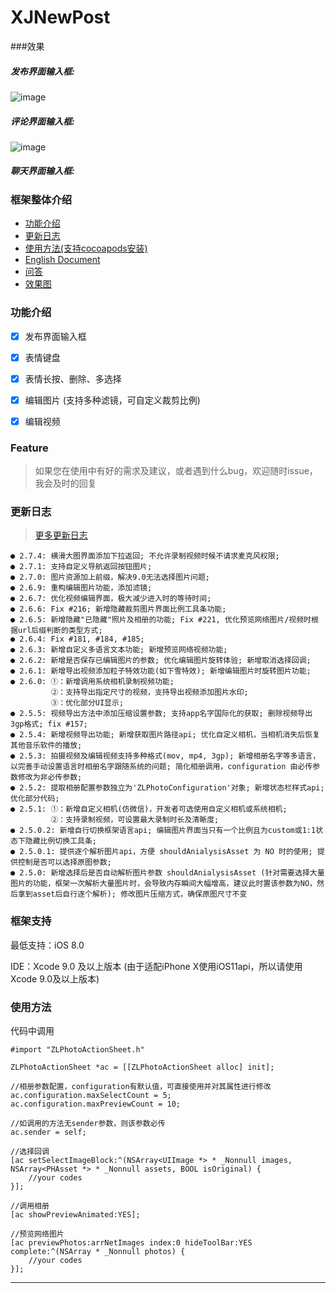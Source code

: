 # XJNewPost

###效果
##### 发布界面输入框:
![image](https://github.com/jxshunqiziran/XJInputView/blob/master/newPost.gif)
##### 评论界面输入框:
![image](https://github.com/jxshunqiziran/XJInputView/blob/master/comment.gif)
##### 聊天界面输入框:

### 框架整体介绍
* [功能介绍](#功能介绍)
* [更新日志](#更新日志)
* [使用方法(支持cocoapods安装)](#使用方法)
* [English Document](#English)
* [问答](#问答)
* [效果图](#效果图)

### <a id="功能介绍"></a>功能介绍
- [x] 发布界面输入框
- [x] 表情键盘
- [x] 表情长按、删除、多选择
- [x] 编辑图片 (支持多种滤镜，可自定义裁剪比例)
- [x] 编辑视频


### Feature

> 如果您在使用中有好的需求及建议，或者遇到什么bug，欢迎随时issue，我会及时的回复
 
### 更新日志
> [更多更新日志](https://github.com/longitachi/ZLPhotoBrowser/blob/master/UPDATELOG.md)
```
● 2.7.4: 横滑大图界面添加下拉返回; 不允许录制视频时候不请求麦克风权限;
● 2.7.1: 支持自定义导航返回按钮图片;
● 2.7.0: 图片资源加上前缀，解决9.0无法选择图片问题; 
● 2.6.9: 重构编辑图片功能，添加滤镜;
● 2.6.7: 优化视频编辑界面，极大减少进入时的等待时间;
● 2.6.6: Fix #216; 新增隐藏裁剪图片界面比例工具条功能;
● 2.6.5: 新增隐藏"已隐藏"照片及相册的功能; Fix #221, 优化预览网络图片/视频时根据url后缀判断的类型方式;
● 2.6.4: Fix #181, #184, #185;
● 2.6.3: 新增自定义多语言文本功能; 新增预览网络视频功能;
● 2.6.2: 新增是否保存已编辑图片的参数; 优化编辑图片旋转体验; 新增取消选择回调;
● 2.6.1: 新增导出视频添加粒子特效功能(如下雪特效); 新增编辑图片时旋转图片功能;
● 2.6.0: ①：新增调用系统相机录制视频功能;
         ②：支持导出指定尺寸的视频，支持导出视频添加图片水印;
         ③：优化部分UI显示;
● 2.5.5: 视频导出方法中添加压缩设置参数; 支持app名字国际化的获取; 删除视频导出3gp格式; fix #157;
● 2.5.4: 新增视频导出功能; 新增获取图片路径api; 优化自定义相机，当相机消失后恢复其他音乐软件的播放;
● 2.5.3: 拍摄视频及编辑视频支持多种格式(mov, mp4, 3gp); 新增相册名字等多语言，以完善手动设置语言时相册名字跟随系统的问题; 简化相册调用，configuration 由必传参数修改为非必传参数;
● 2.5.2: 提取相册配置参数独立为'ZLPhotoConfiguration'对象; 新增状态栏样式api; 优化部分代码;
● 2.5.1: ①：新增自定义相机(仿微信)，开发者可选使用自定义相机或系统相机;
         ②：支持录制视频，可设置最大录制时长及清晰度;
● 2.5.0.2: 新增自行切换框架语言api; 编辑图片界面当只有一个比例且为custom或1:1状态下隐藏比例切换工具条;
● 2.5.0.1: 提供逐个解析图片api，方便 shouldAnialysisAsset 为 NO 时的使用; 提供控制是否可以选择原图参数;
● 2.5.0: 新增选择后是否自动解析图片参数 shouldAnialysisAsset (针对需要选择大量图片的功能，框架一次解析大量图片时，会导致内存瞬间大幅增高，建议此时置该参数为NO，然后拿到asset后自行逐个解析); 修改图片压缩方式，确保原图尺寸不变
```

### 框架支持
最低支持：iOS 8.0 

IDE：Xcode 9.0 及以上版本 (由于适配iPhone X使用iOS11api，所以请使用Xcode 9.0及以上版本)

### <a id="使用方法"></a>使用方法


代码中调用
```objc
#import "ZLPhotoActionSheet.h"
    
ZLPhotoActionSheet *ac = [[ZLPhotoActionSheet alloc] init];

//相册参数配置，configuration有默认值，可直接使用并对其属性进行修改
ac.configuration.maxSelectCount = 5;
ac.configuration.maxPreviewCount = 10;

//如调用的方法无sender参数，则该参数必传
ac.sender = self;

//选择回调
[ac setSelectImageBlock:^(NSArray<UIImage *> * _Nonnull images, NSArray<PHAsset *> * _Nonnull assets, BOOL isOriginal) {
    //your codes
}];

//调用相册
[ac showPreviewAnimated:YES];

//预览网络图片
[ac previewPhotos:arrNetImages index:0 hideToolBar:YES complete:^(NSArray * _Nonnull photos) {
    //your codes
}];
```

------------------

